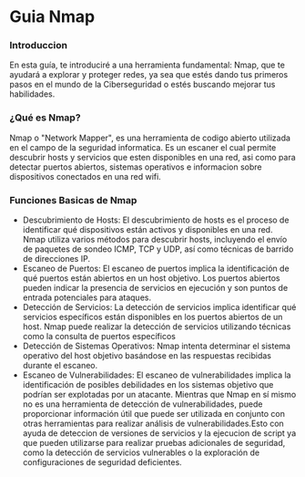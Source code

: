 # Guia Nmap

### Introduccion
En esta guía, te introduciré a una herramienta fundamental: Nmap, que te ayudará a explorar y proteger redes, ya sea que estés dando tus primeros pasos en el mundo de la Ciberseguridad o estés buscando mejorar tus habilidades.

### ¿Qué es Nmap?
Nmap o "Network Mapper", es una herramienta de codigo abierto utilizada en el campo de la seguridad informatica. Es un escaner el cual permite descubrir hosts y servicios que esten disponibles en una red, asi como para detectar puertos abiertos, sistemas operativos e informacion sobre dispositivos conectados en una red wifi.

### Funciones Basicas de Nmap
- Descubrimiento de Hosts:
El descubrimiento de hosts es el proceso de identificar qué dispositivos están activos y disponibles en una red. Nmap utiliza varios métodos para descubrir hosts, incluyendo el envío de paquetes de sondeo ICMP, TCP y UDP, así como técnicas de barrido de direcciones IP.
- Escaneo de Puertos:
El escaneo de puertos implica la identificación de qué puertos están abiertos en un host objetivo. Los puertos abiertos pueden indicar la presencia de servicios en ejecución y son puntos de entrada potenciales para ataques.
- Detección de Servicios:
La detección de servicios implica identificar qué servicios específicos están disponibles en los puertos abiertos de un host. Nmap puede realizar la detección de servicios utilizando técnicas como la consulta de puertos específicos
- Detección de Sistemas Operativos:
Nmap intenta determinar el sistema operativo del host objetivo basándose en las respuestas recibidas durante el escaneo.
- Escaneo de Vulnerabilidades:
El escaneo de vulnerabilidades implica la identificación de posibles debilidades en los sistemas objetivo que podrían ser explotadas por un atacante. Mientras que Nmap en sí mismo no es una herramienta de detección de vulnerabilidades, puede proporcionar información útil que puede ser utilizada en conjunto con otras herramientas para realizar análisis de vulnerabilidades.Esto con ayuda de deteccion de versiones de servicios y la ejecucion de script ya que pueden utilizarse para realizar pruebas adicionales de seguridad, como la detección de servicios vulnerables o la exploración de configuraciones de seguridad deficientes.


